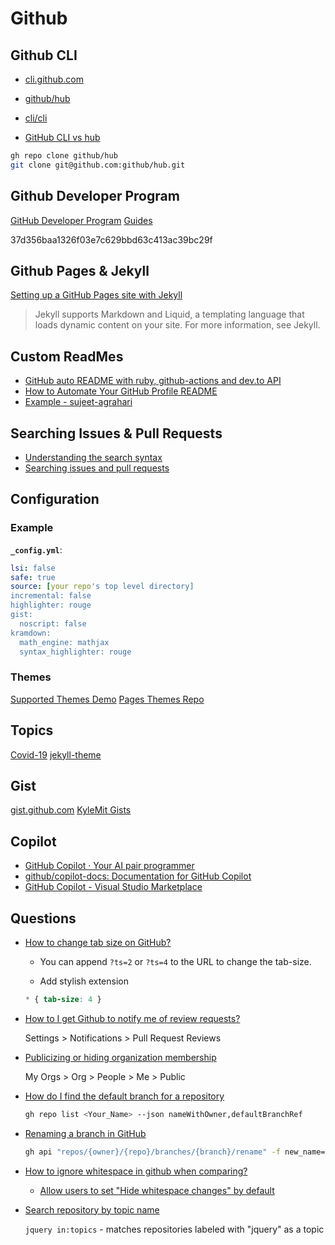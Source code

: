 # Github

## Github CLI

* [cli.github.com](https://cli.github.com)
* [github/hub](https://github.com/github/hub)
* [cli/cli](https://github.com/cli/cli)

* [GitHub CLI vs hub](https://github.com/cli/cli/blob/trunk/docs/gh-vs-hub.md)

```bash
gh repo clone github/hub
git clone git@github.com:github/hub.git
```

## Github Developer Program

[GitHub Developer Program](https://docs.github.com/en/developers/overview/github-developer-program)
[Guides](https://docs.github.com/en/rest/guides)

37d356baa1326f03e7c629bbd63c413ac39bc29f


## Github Pages & Jekyll

[Setting up a GitHub Pages site with Jekyll](https://docs.github.com/en/github/working-with-github-pages/setting-up-a-github-pages-site-with-jekyll)

> Jekyll supports Markdown and Liquid, a templating language that loads dynamic content on your site. For more information, see Jekyll.

## Custom ReadMes

* [GitHub auto README with ruby, github-actions and dev.to API](https://dev.to/pashagray/github-auto-readme-with-ruby-github-actions-and-dev-to-api-1leo)
* [How to Automate Your GitHub Profile README](https://www.freecodecamp.org/news/go-automate-your-github-profile-readme/)
* [Example - sujeet-agrahari](https://github.com/sujeet-agrahari/sujeet-agrahari/blob/master/README.md)

## Searching Issues & Pull Requests

* [Understanding the search syntax](https://docs.github.com/en/search-github/getting-started-with-searching-on-github/understanding-the-search-syntax)
* [Searching issues and pull requests](https://docs.github.com/en/search-github/searching-on-github/searching-issues-and-pull-requests)


## Configuration

### Example

**`_config.yml`**:

```yaml
lsi: false
safe: true
source: [your repo's top level directory]
incremental: false
highlighter: rouge
gist:
  noscript: false
kramdown:
  math_engine: mathjax
  syntax_highlighter: rouge
```

### Themes

[Supported Themes Demo](https://jsfiddle.net/KyleMit/75gLker1/show)
[Pages Themes Repo](https://github.com/pages-themes)

## Topics

[Covid-19](https://github.com/topics/covid-19)
[jekyll-theme](https://github.com/topics/jekyll-theme?o=desc&s=stars)


## Gist

[gist.github.com](https://gist.github.com/)
[KyleMit Gists](https://gist.github.com/KyleMit)

## Copilot

* [GitHub Copilot · Your AI pair programmer](https://copilot.github.com/)
* [github/copilot-docs: Documentation for GitHub Copilot](https://github.com/github/copilot-docs)
* [GitHub Copilot - Visual Studio Marketplace](https://marketplace.visualstudio.com/items?itemName=GitHub.copilot)

## Questions

* [How to change tab size on GitHub?](https://stackoverflow.com/q/8833953/1366033)

  * You can append `?ts=2` or `?ts=4` to the URL to change the tab-size.

  * Add stylish extension

  ```css
  * { tab-size: 4 }
  ```


* [How to I get Github to notify me of review requests?](https://stackoverflow.com/q/62421084/1366033)

  Settings > Notifications > Pull Request Reviews

* [Publicizing or hiding organization membership](https://docs.github.com/en/account-and-profile/setting-up-and-managing-your-github-user-account/managing-your-membership-in-organizations/publicizing-or-hiding-organization-membership)

  My Orgs > Org > People > Me > Public

* [How do I find the default branch for a repository](https://stackoverflow.com/q/16500461/1366033)

  ```bash
  gh repo list <Your_Name> --json nameWithOwner,defaultBranchRef
  ```

* [Renaming a branch in GitHub](https://stackoverflow.com/a/71180144/1366033)

  ```bash
  gh api "repos/{owner}/{repo}/branches/{branch}/rename" -f new_name={newBranch}
  ```


* [How to ignore whitespace in github when comparing?](https://stackoverflow.com/q/37007300/1366033)

  * [Allow users to set "Hide whitespace changes" by default](https://github.com/github/feedback/discussions/5486)

* [Search repository by topic name](https://docs.github.com/en/search-github/searching-on-github/searching-for-repositories#search-by-repository-name-description-or-contents-of-the-readme-file)

  `jquery in:topics` - matches repositories labeled with "jquery" as a topic

